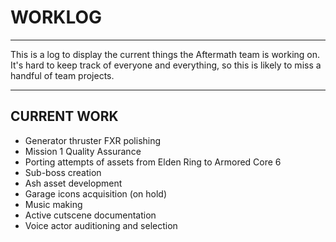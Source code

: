 # WORKLOG
---

This is a log to display the current things the Aftermath team is working on.  
It's hard to keep track of everyone and everything, so this is likely to miss a handful of team projects.  

---

## CURRENT WORK
- Generator thruster FXR polishing
- Mission 1 Quality Assurance 
- Porting attempts of assets from Elden Ring to Armored Core 6
- Sub-boss creation
- Ash asset development
- Garage icons acquisition (on hold)
- Music making
- Active cutscene documentation
- Voice actor auditioning and selection
